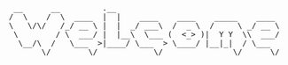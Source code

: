 <pre>
   __      __         .__
  /  \    /  \  ____  |  |    ____    ____    _____    ____ 
  \   \/\/   /_/ __ \ |  |  _/ ___\  /  _ \  /     \ _/ __ \
   \        / \  ___/ |  |__\  \___ (  <_> )|  Y Y  \\  ___/
    \__/\  /   \___  >|____/ \___  > \____/ |__|_|  / \___  >
         \/        \/            \/               \/      \/
</pre>


